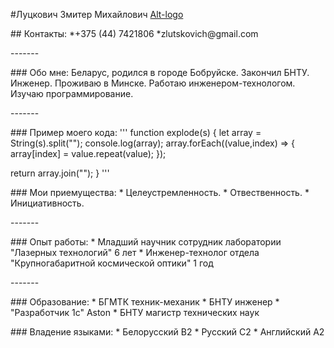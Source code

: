 #Луцкович Змитер Михайлович
[Alt-logo](/logo.png)
<p>
## Контакты:
*+375 (44) 7421806
*zlutskovich@gmail.com 
</p>
-------
<p>
### Обо мне:
Беларус, родился в городе Бобруйске. Закончил БНТУ. Инженер. Проживаю в Минске. Работаю инженером-технологом. Изучаю программирование.
</p>
-------
<p>
### Пример моего кода:
'''
 function explode(s) {
  let array = String(s).split("");
  console.log(array);
  array.forEach((value,index) => {
    array[index] = value.repeat(value);
  });
   
  return array.join("");
 }
 '''
</p>
<p>
### Мои приемущества:
* Целеустремленность.
* Отвественность.
* Инициативность.
</p>
-------
<p>
### Опыт работы:
* Младший научник сотрудник лаборатории "Лазерных технологий" 6 лет
* Инженер-технолог отдела "Крупногабаритной космической оптики" 1 год 
</p>
-------
<P>
### Образование:
* БГМТК техник-механик
* БНТУ инженер
* "Разработчик 1с" Aston
* БНТУ магистр технических наук
</p>
<p>
### Владение языками:
* Белорусский B2
* Русский C2
* Английский A2
</p>

